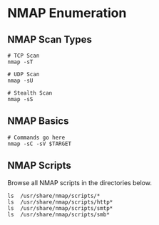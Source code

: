 # NMAP Enumeration

## NMAP Scan Types

```
# TCP Scan
nmap -sT

# UDP Scan
nmap -sU

# Stealth Scan
nmap -sS
```

## NMAP Basics

```
# Commands go here
nmap -sC -sV $TARGET
```

## NMAP Scripts

Browse all NMAP scripts in the directories below. 

```
ls  /usr/share/nmap/scripts/*
ls  /usr/share/nmap/scripts/http*
ls  /usr/share/nmap/scripts/smtp*
ls  /usr/share/nmap/scripts/smb*
```

 
